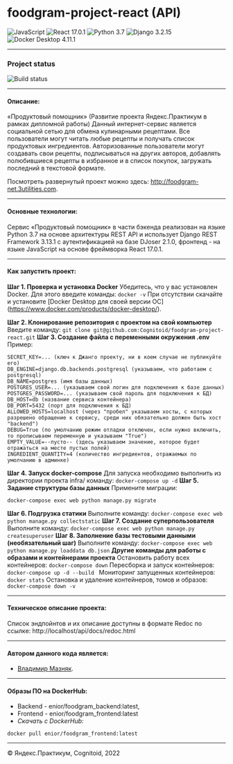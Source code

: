 
# foodgram-project-react (API)
<div id="badges">
  <img src="https://img.shields.io/badge/JScript-yellow?style=for-the-badge&logo=JavaScript&logoColor=white" alt="JavaScript"/> <img src="https://img.shields.io/badge/React-informational?style=for-the-badge&logo=react&logoColor=white" alt="React 17.0.1"/> <img src="https://img.shields.io/badge/Python-blue?style=for-the-badge&logo=python&logoColor=white" alt="Python 3.7"/>  <img src="https://img.shields.io/badge/django-red?style=for-the-badge&logo=django&logoColor=white" alt="Django 3.2.15"/>  <img src="https://img.shields.io/badge/Docker-blue?style=for-the-badge&logo=docker&logoColor=white" alt="Docker Desktop 4.11.1"/>
</div>

______________________________
### Project status
![Build status](https://github.com/Cognitoid/foodgram-project-react/actions/workflows/foodgram_workflow.yml/badge.svg)
________________________

#### Описание:
«Продуктовый помощник» (Развитие проекта Яндекс.Практикум в рамках дипломной работы)
Данный интернет-сервис является социальной сетью для обмена кулинарными рецептами. Все пользователи могут читать любые рецепты и получать список продуктовых ингредиентов. Авторизованные пользователи могут создавать свои рецепты, подписываться на других авторов, добавлять полюбившиеся рецепты в избранное и в список покупок, загружать последний в текстовой формате.

Посмотреть развернутый проект можно здесь: http://foodgram-net.3utilities.com.
________________________

#### Основные технологии:
Сервис «Продуктовый помощник» в части бэкенда реализован на языке Python 3.7 на основе архитектуры REST API и использует Django REST Framework 3.13.1 c аутентификацией на базе DJoser 2.1.0, фронтенд - на языке JavaScript на основе фреймворка React 17.0.1. 
__________________________

#### Как запустить проект:
**Шаг 1. Проверка и установка Docker**
Убедитесь, что у вас установлен Docker. Для этого введите команды:
```docker -v```
При отсутствии скачайте и установите [Docker Desktop для своей версии ОС] (https://www.docker.com/products/docker-desktop/).

**Шаг 2. Клонирование репозитория с проектом на свой компьютер**
Введите команду:
```git clone git@github.com:Cognitoid/foodgram-project-react.git```
**Шаг 3. Создание файла с переменными окружения .env**
Пример:
```
SECRET_KEY=... (ключ к Джанго проекту, ни в коем случае не публикуйте его)
DB_ENGINE=django.db.backends.postgresql (указываем, что работаем с postgresql)
DB_NAME=postgres (имя базы данных)
POSTGRES_USER=... (указываем свой логин для подключения к базе данных)
POSTGRES_PASSWORD=... (указываем свой пароль для подключения к БД)
DB_HOST=db (название сервиса контейнера)
DB_PORT=5432 (порт для подключения к БД)
ALLOWED_HOSTS=localhost (через "пробел" указываем хосты, с которых разрешено обращение к сервису, среди них обязательно должен быть хост "backend")
DEBUG=True (по умолчанию режим отладки отключен, если нужно включить, то прописываем переменную и указываем "True")
EMPTY_VALUE=--пусто-- (здесь указываем значение, которое будет отражаться на месте пустых полей)
INGREDIENT_QUANTITY=4 (количество ингредиентов, отражаемых по умолчанию в админке)
```
**Шаг 4. Запуск docker-compose**
Для запуска необходимо выполнить из директории проекта infra/ команду:
```docker-compose up -d```
**Шаг 5. Задание структуры базы данных**
Примените миграции:
```docker-compose exec web python manage.py makemigrations
docker-compose exec web python manage.py migrate
```
**Шаг 6. Подгрузка статики**
Выполните команду:
```docker-compose exec web python manage.py collectstatic```
**Шаг 7. Создание суперпользователя**
Выполните команду:
```docker-compose exec web python manage.py createsuperuser```
**Шаг 8. Заполнение базы тестовыми данными (необязательный шаг)**
Выполните команду:
```docker-compose exec web python manage.py loaddata db.json```
**Другие команды для работы с образами и контейнерами проекта**
Остановить работу всех контейнеров:
```docker-compose down```
Пересборка и запуск контейнеров:
```docker-compose up -d --build ```
Мониторинг запущенных контейнеров:
```docker stats```
Остановка и удаление контейнеров, томов и образов:
```docker-compose down -v```
______________________
#### Техническое описание проекта:
Список эндпойнтов и их описание доступны в формате Redoc по ссылке: http://localhost/api/docs/redoc.html
______________________
#### Автором данного кода является:
- [Владимир Мазняк](https://github.com/Cognitoid).
________________________
#### Образы ПО на DockerHub:
- Backend - enior/foodgram_backend:latest,
- Frontend - enior/foodgram_frontend:latest
- *Скачать с DockerHub:*
```docker pull enior/foodgram_backend:latest
docker pull enior/foodgram_frontend:latest
```

________________________
© Яндекс.Практикум, Cognitoid, 2022
